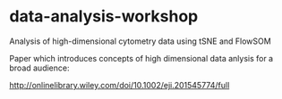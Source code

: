 # data-analysis-workshop
Analysis of high-dimensional cytometry data using tSNE and FlowSOM


Paper which introduces concepts of high dimensional data anlysis for a broad audience:

http://onlinelibrary.wiley.com/doi/10.1002/eji.201545774/full

